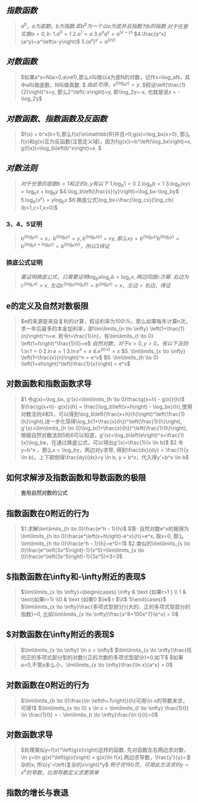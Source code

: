 ## $指数函数$
> $a^b，a为底数，b为指数. 即a^b为一个以a为底并且指数为b的指数$
$对于任意实数a>0,b:$
$1.a^0=1$
$2.a^1=a$
$3.a^xa^y=a^\left(x+y\right)$
$4.\frac{a^x}{a^y}=a^\left(x-y\right)$
$5.(a^x)^y=a^\left(xy\right)$

## $对数函数$
> $如果a^x=N(a>0,a\ne1),那么x叫做以a为底N的对数，记作x=\log_aN，其中a叫做底数，N叫做真数. $
$由此可得，x^\left(\log_xy\right)=y.$
$假设\left(\frac{1}{2}\right)^x=y, 那么2^\left(-x\right)=y, 即\log_2y=-x, 也就是说x = -\log_2y$

## $对数函数、指数函数及反函数$
> $f(x) = b^x(b>1),那么f(x)\in\mathbb{R}并且>0;g(x)=\log_bx(x>0), 那么f(x)和g(x)互为反函数(注意定义域)，因为f(g(x))=b^\left(\log_bx\right)=x, g(f(x))=\log_b\left(b^x\right)=x. $

## $对数法则$
> $对于任意的底数b>1和正的x,y有以下$
$1.\log_b1=0$
$2.\log_bb=1$
$3.\log_b\left(xy\right)=\log_bx + \log_by$
$4.\log_b\left(\frac{x}{y}\right)=\log_bx-\log_by$
$5.\log_b\left(x^y\right)=y\log_bx$
$6.换底公式\log_bx=\frac{\log_cx}{\log_cb}(b>1,c>1,x>0)$

### 3、4、5证明
> $b^\left(\log_bx\right)=x，b^\left(\log_by\right)=y,b^\left(\log_bxy\right)=xy, 那么xy=b^\left(\log_bx\right)b^\left(\log_by\right)=b^\left(\log_bx+\log_by\right)=b^\left(\log_bxy\right)，所以3得证$

### 换底公式证明
> $要证明换底公式，只需要证明\log_bx\log_cb=\log_cx, 两边同提c次幂.$
$右边为c^\left(\log_cx\right)=x,$ $左边c^\left(\log_bx\log_cb\right)=b^\left(\log_bx\right)=x，左边=右边，得证$

## e的定义及自然对数极限
> $e的来源是来自复利的计算，假设利率为100\%，那么如果每年计算n次，求一年后最多的本金加利率，即\lim\limits_{n \to \infty} \left(1+\frac{1}{n}\right)^n=e. 若令t=\frac{1}{n}，有\lim\limits_{t \to 0} \left(1+t\right)^\frac{1}{t}=e$
$自然对数，对于x>0,y>0，有以下法则:$
$1. \ln 1=0$
$2. \ln e=1$
$3. \ln e^x = x$
$4. e^\left(\ln x\right)=x$
$5. \lim\limits_{x \to \infty} \left(1+\frac{x}{n}\right)^n = e^x$
$6. \lim\limits_{h \to 0} \left(1+xh\right)^\left(\frac{1}{x}\right) = e^x$

## 对数函数和指数函数求导
> $1.令g(x)=\log_bx, g'(x)=\lim\limits_{h \to 0}\frac{g(x+h) - g(x)}{h}$
$\frac{g(x+h)- g(x)}{h} = \frac{\log_b\left(x+h\right) - \log_bx}{h},使用对数法则4和5，可以得到\log_b\left(\frac{x+h}{h}\right)^\left(\frac{1}{h}\right),进一步化简得\log_b(1+\frac{x}{h})^\left(\frac{1}{h}\right), g'(x)=\lim\limits_{h \to 0}\log_b(1+\frac{x}{h})^\left(\frac{1}{h}\right), 根据自然对数法则5和6可以知道，g'(x)=\log_b\left(e\right)^x=\frac{1}{x}\log_be，在通过换底公式，可以得出g'(x)=\frac{1}{x \ln b}$
$2.令y=b^x ，那么x = \log_by，两边对y求导, 得到\frac{dx}{dy} = \frac{1}{y \ln b}，上下颠倒得\frac{dy}{dx}=y \ln b, y = b^x，代入得y'=b^x \ln b$

## 如何求解涉及指数函数和导数函数的极限
> **套用自然对数的公式**

## 指数函数在0附近的行为
> $1.求解\lim\limits_{h \to 0}\frac{e^h - 1}{h}$
$答: 自然对数e^x的极限为\lim\limits_{h \to 0}\frac{e^\left(x+h\right)-e^x}{h}=e^x, 取x=0, 那么\lim\limits_{h \to 0}\frac{e^h - 1}{h}=e^0=1$
$2.类似的\lim\limits_{s \to 0}\frac{e^\left(3s^5\right)-1}{s^5}=\lim\limits_{s \to 0}\frac{e^\left(3s^5\right)-1}{3s^5}*3=3$

## $指数函数在\infty和-\infty附近的表现$
> $\lim\limits_{x \to \infty}=\begin{cases} \infty & \text {如果r>1 } \\ 1 & \text{如果r=1} \\0 & \text {如果0 $\le$ r $\lt$ 1}\end{cases}$
$\lim\limits_{x \to \infty}\frac{多项式型部分}{大的、正的多项式型部分的指数}=0, 比如\lim\limits_{x \to \infty}\frac{x^8+100x^7}{e^x} = 0$

## $对数函数在\infty附近的表现$
> $\lim\limits_{x \to \infty} \ln x = \infty$
$\lim\limits_{x \to \infty}\frac{任何正的多项式部分型的对数}{正的次数的多项式型部分}=0,如下$
$如果a>0,不管a多么小，\lim\limits_{x \to \infty}\frac{\ln x}{a^x} = 0$

## 对数函数在0附近的行为
> $\lim\limits_{h \to 0}\frac{\ln \left(h+1\right)}{h}可用\ln x的导数来求，可得1$
$\lim\limits_{x \to 0} x \ln x = \lim\limits_{t \to \infty} \frac{1}{t} \ln \frac{1}{t} = - \lim\limits_{t \to \infty}\frac{\ln t}{t}=0$

## 对数函数求导
> $处理类似y=f(x)^\left(g(x)\right)这样的函数. 先对函数左右两边求对数，\ln y=\ln g(x)^\left(g(x)\right) = g(x)\ln f(x),两边求导数，\frac{y'}{y}=复杂的x, 所以y'=\left(复杂的x\right)*y$
$例子在190页，可用此方法求的y=x^a的导数，比用导数定义求更简单$

## 指数的增长与衰退
>